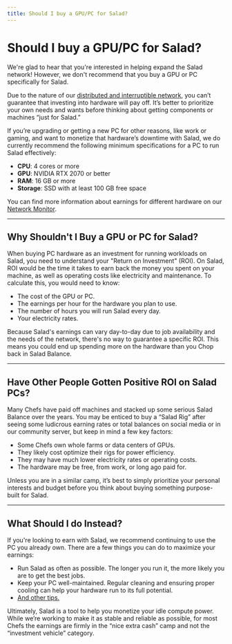 ```yaml
---
title: Should I buy a GPU/PC for Salad?
---
```


# Should I buy a GPU/PC for Salad?

We're glad to hear that you're interested in helping expand the Salad network! However, we don't recommend that you buy a GPU or PC specifically for Salad.

Due to the nature of our [distributed and interruptible network](https://docs.salad.com/container-engine/explanation/core-concepts/architectural-overview), you can’t guarantee that investing into hardware will pay off. It’s better to prioritize your own needs and wants before thinking about getting components or machines “just for Salad.”

If you’re upgrading or getting a new PC for other reasons, like work or gaming, and want to monetize that hardware’s downtime with Salad, we do currently recommend the following minimum specifications for a PC to run Salad effectively:

- **CPU**: 4 cores or more
- **GPU**: NVIDIA RTX 2070 or better
- **RAM**: 16 GB or more
- **Storage**: SSD with at least 100 GB free space

You can find more information about earnings for different hardware on our [Network Monitor](https://salad.com/earn/demand).

* * *

## Why Shouldn't I Buy a GPU or PC for Salad?

When buying PC hardware as an investment for running workloads on Salad, you need to understand your "Return on Investment" (ROI). On Salad, ROI would be the time it takes to earn back the money you spent on your machine, as well as operating costs like electricity and maintenance. To calculate this, you would need to know:

- The cost of the GPU or PC.
- The earnings per hour for the hardware you plan to use.
- The number of hours you will run Salad every day.
- Your electricity rates.

Because Salad's earnings can vary day-to-day due to job availability and the needs of the network, there's no way to guarantee a specific ROI. This means you could end up spending more on the hardware than you Chop back in Salad Balance.

* * *

## Have Other People Gotten Positive ROI on Salad PCs?

Many Chefs have paid off machines and stacked up some serious Salad Balance over the years. You may be enticed to buy a “Salad Rig” after seeing some ludicrous earning rates or total balances on social media or in our community server, but keep in mind a few key factors:

- Some Chefs own whole farms or data centers of GPUs.
- They likely cost optimize their rigs for power efficiency.
- They may have much lower electricity rates or operating costs.
- The hardware may be free, from work, or long ago paid for.

Unless you are in a similar camp, it’s best to simply prioritize your personal interests and budget before you think about buying something purpose-built for Salad.

* * *

## What Should I do Instead?

If you're looking to earn with Salad, we recommend continuing to use the PC you already own. There are a few things you can do to maximize your earnings:

- Run Salad as often as possible. The longer you run it, the more likely you are to get the best jobs.
- Keep your PC well-maintained. Regular cleaning and ensuring proper cooling can help your hardware run to its full potential.
- [And other tips.](https://support.salad.com/article/62-how-can-i-earn-more-with-salad)

Ultimately, Salad is a tool to help you monetize your idle compute power. While we’re working to make it as stable and reliable as possible, for most Chefs the earnings are firmly in the “nice extra cash” camp and not the “investment vehicle” category.
